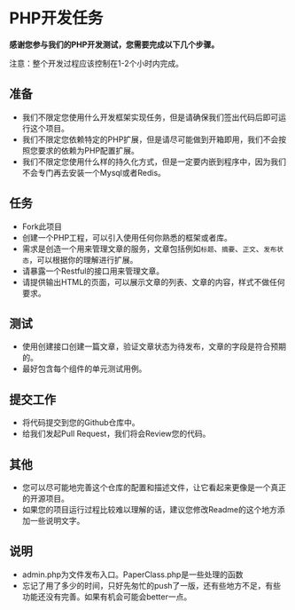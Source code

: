# PHP开发任务

**感谢您参与我们的PHP开发测试，您需要完成以下几个步骤。**

注意：整个开发过程应该控制在1-2个小时内完成。

## 准备

- 我们不限定您使用什么开发框架实现任务，但是请确保我们签出代码后即可运行这个项目。
- 我们不限定您依赖特定的PHP扩展，但是请尽可能做到开箱即用，我们不会按照您要求的依赖为PHP配置扩展。
- 我们不限定您使用什么样的持久化方式，但是一定要内嵌到程序中，因为我们不会专门再去安装一个Mysql或者Redis。

## 任务

- Fork此项目
- 创建一个PHP工程，可以引入使用任何你熟悉的框架或者库。
- 需求是创造一个用来管理文章的服务，文章包括例如`标题`、`摘要`、`正文`、`发布状态`，可以根据你的理解进行扩展。
- 请暴露一个Restful的接口用来管理文章。
- 请提供输出HTML的页面，可以展示文章的列表、文章的内容，样式不做任何要求。

## 测试

- 使用创建接口创建一篇文章，验证文章状态为待发布，文章的字段是符合预期的。
- 最好包含每个组件的单元测试用例。

## 提交工作

- 将代码提交到您的Github仓库中。
- 给我们发起Pull Request，我们将会Review您的代码。

## 其他

- 您可以尽可能地完善这个仓库的配置和描述文件，让它看起来更像是一个真正的开源项目。
- 如果您的项目运行过程比较难以理解的话，建议您修改Readme的这个地方添加一些说明文字。
## 说明
- admin.php为文件发布入口。PaperClass.php是一些处理的函数
- 忘记了用了多少的时间，只好先匆忙的push了一版，还有些地方不足，有些功能还没有完善。如果有机会可能会better一点。
